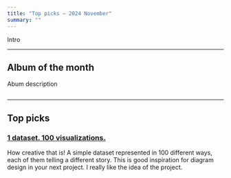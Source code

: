 ```yaml
---
title: "Top picks — 2024 November"
summary: ""
---
```


Intro

---

## Album of the month

Abum description

![]()

---

## Top picks

### [1 dataset. 100 visualizations.](https://100.datavizproject.com)

How creative that is! A simple dataset represented in 100 different ways, each of them telling a different story. This is good inspiration for diagram design in your next project. I really like the idea of the project.
